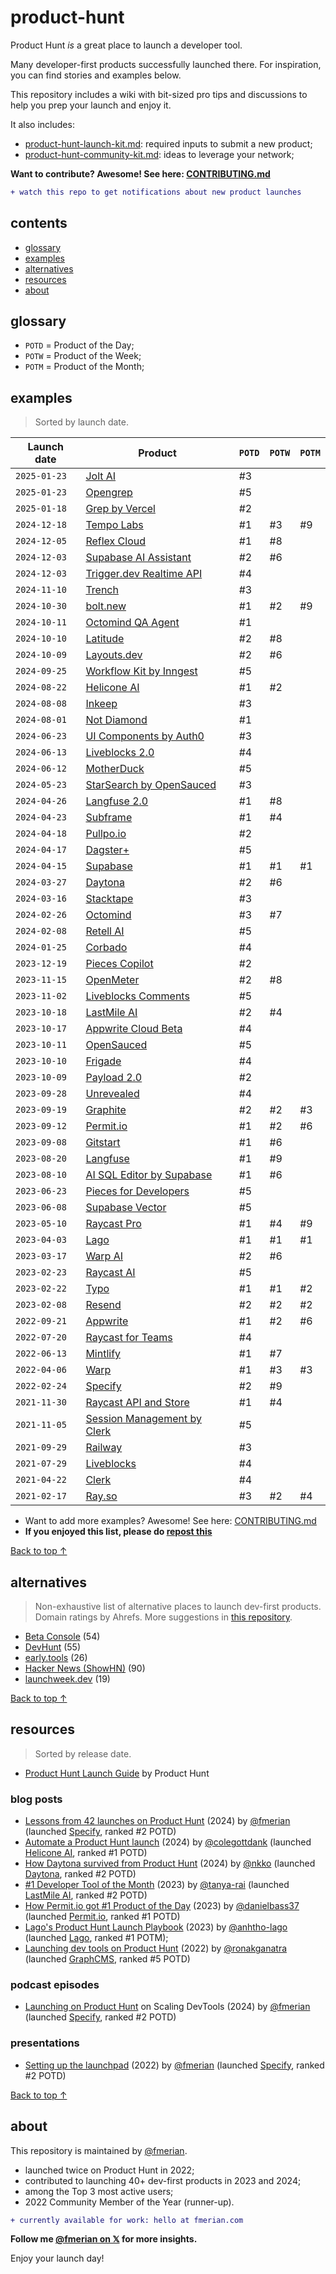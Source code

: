 # product-hunt

Product Hunt _is_ a great place to launch a developer tool.

Many developer-first products successfully launched there. For inspiration, you can find stories and examples below.

This repository includes a wiki with bit-sized pro tips and discussions to help you prep your launch and enjoy it.

It also includes:

- [product-hunt-launch-kit.md](https://git.new/meow/kit): required inputs to submit a new product;
- [product-hunt-community-kit.md](https://git.new/meow/community): ideas to leverage your network;

**Want to contribute? Awesome! See here: [CONTRIBUTING.md](https://github.com/fmerian/awesome-product-hunt/blob/main/CONTRIBUTING.md)**

```diff
+ watch this repo to get notifications about new product launches
```

## contents

- [glossary](#glossary)
- [examples](#examples)
- [alternatives](#alternatives)
- [resources](#resources)
- [about](#about)

## glossary

- `POTD` = Product of the Day;
- `POTW` = Product of the Week;
- `POTM` = Product of the Month;

## examples

> Sorted by launch date.

| Launch date | Product | `POTD` | `POTW` | `POTM` |
| ------- | ------- | ------- | ------- | ------- |
| `2025-01-23` | [Jolt AI](https://www.producthunt.com/posts/usejolt-ai) | #3 |
| `2025-01-23` | [Opengrep](https://www.producthunt.com/posts/opengrep) | #5 |
| `2025-01-18` | [Grep by Vercel](https://www.producthunt.com/posts/grep-by-vercel) | #2 |
| `2024-12-18` | [Tempo Labs](https://www.producthunt.com/posts/tempo-labs) | #1 | #3 | #9 |
| `2024-12-05` | [Reflex Cloud](https://www.producthunt.com/products/reflex-5#reflex-cloud) | #1 | #8 |
| `2024-12-03` | [Supabase AI Assistant](https://www.producthunt.com/posts/supabase-ai-assistant-lw24) | #2 | #6 |
| `2024-12-03` | [Trigger.dev Realtime API](https://www.producthunt.com/posts/trigger-dev-realtime-ai-lw24) | #4 |
| `2024-11-10` | [Trench](https://www.producthunt.com/posts/trench) | #3 |
| `2024-10-30` | [bolt.new](https://www.producthunt.com/posts/bolt-new) | #1 | #2 | #9 |
| `2024-10-11` | [Octomind QA Agent](https://www.producthunt.com/posts/octomind-qa-agent) | #1 |
| `2024-10-10` | [Latitude](https://www.producthunt.com/posts/latitude-7) | #2 | #8 |
| `2024-10-09` | [Layouts.dev](https://www.producthunt.com/posts/layouts-dev) | #2 | #6 |
| `2024-09-25` | [Workflow Kit by Inngest](https://www.producthunt.com/posts/workflow-kit-by-inngest) | #5 |
| `2024-08-22` | [Helicone AI](https://www.producthunt.com/posts/helicone-ai) | #1 | #2 |
| `2024-08-08` | [Inkeep](https://www.producthunt.com/posts/inkeep) | #3 |
| `2024-08-01` | [Not Diamond](https://www.producthunt.com/posts/not-diamond) | #1 |
| `2024-06-23` | [UI Components by Auth0](https://www.producthunt.com/posts/ui-components-2) | #3 |
| `2024-06-13` | [Liveblocks 2.0](https://www.producthunt.com/posts/liveblocks-2-0) | #4 |
| `2024-06-12` | [MotherDuck](https://www.producthunt.com/posts/motherduck) | #5 |
| `2024-05-23` | [StarSearch by OpenSauced](https://www.producthunt.com/posts/starsearch) | #3 |
| `2024-04-26` | [Langfuse 2.0](https://www.producthunt.com/posts/langfuse-2-0) | #1 | #8 |
| `2024-04-23` | [Subframe](https://www.producthunt.com/posts/subframe) | #1 | #4 |
| `2024-04-18` | [Pullpo.io](https://www.producthunt.com/posts/pullpo-io-2) | #2 |
| `2024-04-17` | [Dagster+](https://www.producthunt.com/posts/dagster) | #5 |
| `2024-04-15` | [Supabase](https://www.producthunt.com/posts/supabase-b37accde-66c0-4c60-bc5c-2634afa7cfe2) | #1 | #1 | #1 |
| `2024-03-27` | [Daytona](https://www.producthunt.com/posts/daytona) | #2 | #6 |
| `2024-03-16` | [Stacktape](https://www.producthunt.com/posts/stacktape-2) | #3 |
| `2024-02-26` | [Octomind](https://www.producthunt.com/posts/octomind) | #3 | #7 |
| `2024-02-08` | [Retell AI](https://www.producthunt.com/posts/retell-ai) | #5 |
| `2024-01-25` | [Corbado](https://www.producthunt.com/posts/corbado) | #4 |
| `2023-12-19` | [Pieces Copilot](https://www.producthunt.com/posts/pieces-copilot) | #2 |
| `2023-11-15` | [OpenMeter](https://www.producthunt.com/products/openmeter#openmeter) | #2 | #8 |
| `2023-11-02` | [Liveblocks Comments](https://www.producthunt.com/posts/liveblocks-comments) | #5 |
| `2023-10-18` | [LastMile AI](https://www.producthunt.com/products/lastmile-ai#lastmile-ai) | #2 | #4 |
| `2023-10-17` | [Appwrite Cloud Beta](https://www.producthunt.com/products/appwrite#appwrite-cloud-beta) | #4 |
| `2023-10-11` | [OpenSauced](https://www.producthunt.com/products/opensauced#opensauced) | #5 |
| `2023-10-10` | [Frigade](https://www.producthunt.com/posts/frigade) | #4 |
| `2023-10-09` | [Payload 2.0](https://www.producthunt.com/posts/payload-2-0) | #2 |
| `2023-09-28` | [Unrevealed](https://www.producthunt.com/posts/unrevealed) | #4 |
| `2023-09-19` | [Graphite](https://www.producthunt.com/products/graphite-5#graphite-6) | #2 | #2 | #3 |
| `2023-09-12` | [Permit.io](https://www.producthunt.com/posts/permit-io) | #1 | #2 | #6 |
| `2023-09-08` | [Gitstart](https://www.producthunt.com/products/gitstart#gitstart) | #1 | #6 |
| `2023-08-20` | [Langfuse](https://www.producthunt.com/products/langfuse#langfuse) | #1 | #9 |
| `2023-08-10` | [AI SQL Editor by Supabase](https://www.producthunt.com/products/supabase#ai-sql-editor-by-supabase) | #1 | #6 |
| `2023-06-23` | [Pieces for Developers](https://www.producthunt.com/posts/pieces-for-developers) | #5 |
| `2023-06-08` | [Supabase Vector](https://www.producthunt.com/products/supabase#supabase-vector) | #5 |
| `2023-05-10` | [Raycast Pro](https://www.producthunt.com/products/raycast#raycast-pro) | #1 | #4 | #9 |
| `2023-04-03` | [Lago](https://www.producthunt.com/posts/lago) | #1 | #1 | #1 |
| `2023-03-17` | [Warp AI](https://www.producthunt.com/products/warp#warp-ai) | #2 | #6 |
| `2023-02-23` | [Raycast AI](https://www.producthunt.com/posts/raycast-ai) | #5 |
| `2023-02-22` | [Typo](https://www.producthunt.com/products/typo-3#typo-3) | #1 | #1 | #2 |
| `2023-02-08` | [Resend](https://www.producthunt.com/products/resend#resend-3) | #2 | #2 | #2 |
| `2022-09-21` | [Appwrite](https://www.producthunt.com/products/appwrite#appwrite-2) | #1 | #2 | #6 |
| `2022-07-20` | [Raycast for Teams](https://www.producthunt.com/posts/raycast-for-teams) | #4 |
| `2022-06-13` | [Mintlify](https://www.producthunt.com/posts/mintlify) | #1 | #7 |
| `2022-04-06` | [Warp](https://www.producthunt.com/products/warp#warp) | #1 | #3 | #3 |
| `2022-02-24` | [Specify](https://www.producthunt.com/products/specify#specify-2) | #2 | #9 |
| `2021-11-30` | [Raycast API and Store](https://www.producthunt.com/posts/raycast-api-and-store) | #1 | #4 |
| `2021-11-05` | [Session Management by Clerk](https://www.producthunt.com/products/clerkdev#session-management-by-clerk) | #5 |
| `2021-09-29` | [Railway](https://www.producthunt.com/posts/railway) | #3 |
| `2021-07-29` | [Liveblocks](https://www.producthunt.com/posts/liveblocks) | #4 |
| `2021-04-22` | [Clerk](https://www.producthunt.com/products/clerk-2#clerk-2) | #4 |
| `2021-02-17` | [Ray.so](https://www.producthunt.com/posts/ray-so) | #3 | #2 | #4 |

- Want to add more examples? Awesome! See here: [CONTRIBUTING.md](https://github.com/fmerian/awesome-product-hunt/blob/main/CONTRIBUTING.md)
- **If you enjoyed this list, please do [repost this](https://twitter.com/fmerian/status/1718968543088439685)**

[Back to top ↑](#contents)

## alternatives

> Non-exhaustive list of alternative places to launch dev-first products. Domain ratings by Ahrefs. 
> More suggestions in [this repository](https://git.new/channels). 

- [Beta Console](https://console.dev/betas) (54)
- [DevHunt](https://devhunt.org/) (55)
- [early.tools](https://www.early.tools/submit) (26)
- [Hacker News (ShowHN)](https://news.ycombinator.com/showhn.html) (90)
- [launchweek.dev](https://launchweek.dev/) (19)

[Back to top ↑](#contents)

## resources

> Sorted by release date.

- [Product Hunt Launch Guide](https://www.producthunt.com/launch) by Product Hunt

### blog posts

- [Lessons from 42 launches on Product Hunt](https://dev.to/fmerian/series/27917) (2024) by [@fmerian](https://github.com/fmerian) (launched [Specify](https://www.producthunt.com/products/specify#specify-2), ranked #2 POTD)
- [Automate a Product Hunt launch](https://www.helicone.ai/blog/product-hunt-automate) (2024) by [@colegottdank](https://github.com/colegottdank) (launched [Helicone AI](https://www.producthunt.com/posts/helicone-ai), ranked #1 POTD)
- [How Daytona survived from Product Hunt](https://dev.to/daytona/how-we-missed-1-on-product-hunt-but-still-won-big-1gig) (2024) by [@nkko](https://github.com/nkkko) (launched [Daytona](https://www.producthunt.com/posts/daytona), ranked #2 POTD)
- [#1 Developer Tool of the Month](https://dev.to/tanyarai/1-developer-tool-of-the-month-1o41) (2023) by [@tanya-rai](https://github.com/tanya-rai) (launched [LastMile AI](https://www.producthunt.com/products/lastmile-ai#lastmile-ai), ranked #2 POTD)
- [How Permit.io got #1 Product of the Day](https://www.permit.io/blog/producthunt-howto) (2023) by [@danielbass37](https://github.com/danielbass37) (launched [Permit.io](https://www.producthunt.com/posts/permit-io), ranked #1 POTD)
- [Lago's Product Hunt Launch Playbook](https://git.new/meow/lago) (2023) by [@anhtho-lago](https://github.com/anhtho-lago) (launched [Lago](https://www.producthunt.com/posts/lago), ranked #1 POTM);
- [Launching dev tools on Product Hunt](https://ronakganatra.com/posts/successfully-launch-dev-tools-on-producthunt) (2022) by [@ronakganatra](https://github.com/ronakganatra) (launched [GraphCMS](https://www.producthunt.com/products/graphcms#graphcms-3), ranked #5 POTD)

### podcast episodes

- [Launching on Product Hunt](https://spti.fi/meow) on Scaling DevTools (2024) by [@fmerian](https://github.com/fmerian) (launched [Specify](https://www.producthunt.com/products/specify#specify-2), ranked #2 POTD)

### presentations

- [Setting up the launchpad](https://speakerdeck.com/fmerian/product-hunt) (2022) by [@fmerian](https://github.com/fmerian) (launched [Specify](https://www.producthunt.com/products/specify#specify-2), ranked #2 POTD)

[Back to top ↑](#contents)

## about

This repository is maintained by [@fmerian](https://producthunt.com/@fmerian).

- launched twice on Product Hunt in 2022;
- contributed to launching 40+ dev-first products in 2023 and 2024;
- among the Top 3 most active users;
- 2022 Community Member of the Year (runner-up).

```diff
+ currently available for work: hello at fmerian.com
```

**Follow me [@fmerian on 𝕏](https://x.com/fmerian) for more insights.**

Enjoy your launch day!
